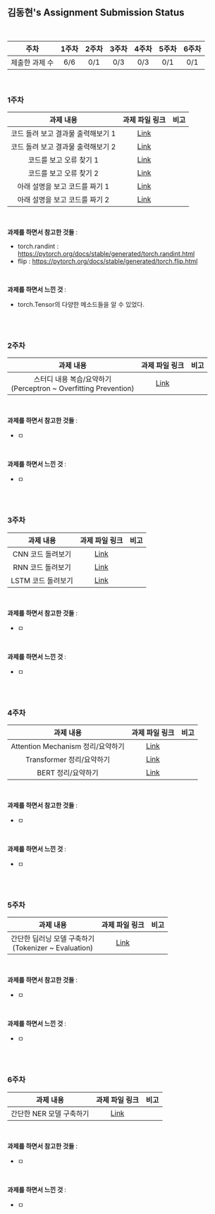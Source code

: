 ## 김동현's Assignment Submission Status

<br>

| 주차 | 1주차 | 2주차 | 3주차 | 4주차 | 5주차 | 6주차 |
| :---: | :---: | :---: | :---: | :---: | :---: | :---: |
| 제출한 과제 수 | 6/6 | 0/1 | 0/3 | 0/3 | 0/1 | 0/1 |

<br>

### 1주차

| 과제 내용 | 과제 파일 링크 | 비고 |
| :---: | :---: | :---: |
| 코드 돌려 보고 결과물 출력해보기 1 | [Link](https://github.com/gachonNEKA/assignment/blob/main/1%EA%B8%B0/%EA%B9%80%EB%8F%99%ED%98%84/NEKA%20%EA%B3%BC%EC%A0%9C%201.ipynb) |  |
| 코드 돌려 보고 결과물 출력해보기 2 | [Link](https://github.com/gachonNEKA/assignment/blob/main/1%EA%B8%B0/%EA%B9%80%EB%8F%99%ED%98%84/NEKA%20%EA%B3%BC%EC%A0%9C%201.ipynb) |  |
| 코드를 보고 오류 찾기 1 | [Link](https://github.com/gachonNEKA/assignment/blob/main/1%EA%B8%B0/%EA%B9%80%EB%8F%99%ED%98%84/NEKA%20%EA%B3%BC%EC%A0%9C%202.ipynb) |  |
| 코드를 보고 오류 찾기 2 | [Link](https://github.com/gachonNEKA/assignment/blob/main/1%EA%B8%B0/%EA%B9%80%EB%8F%99%ED%98%84/NEKA%20%EA%B3%BC%EC%A0%9C%202.ipynb) |  |
| 아래 설명을 보고 코드를 짜기 1 | [Link](https://github.com/gachonNEKA/assignment/blob/main/1%EA%B8%B0/%EA%B9%80%EB%8F%99%ED%98%84/NEKA%20%EA%B3%BC%EC%A0%9C%203.ipynb) |  |
| 아래 설명을 보고 코드를 짜기 2 | [Link](https://github.com/gachonNEKA/assignment/blob/main/1%EA%B8%B0/%EA%B9%80%EB%8F%99%ED%98%84/NEKA%20%EA%B3%BC%EC%A0%9C%203.ipynb) |  |
<br>

<b> 과제를 하면서 참고한 것들 </b> :

* torch.randint : https://pytorch.org/docs/stable/generated/torch.randint.html
* flip : https://pytorch.org/docs/stable/generated/torch.flip.html

<br>

<b> 과제를 하면서 느낀 것 </b> :

* torch.Tensor의 다양한 메소드들을 알 수 있었다.

<br>
<br>

### 2주차

| 과제 내용 | 과제 파일 링크 | 비고 |
| :---: | :---: | :---: |
| 스터디 내용 복습/요약하기<br>(Perceptron ~ Overfitting Prevention) | [Link]() |  |
<br>

<b> 과제를 하면서 참고한 것들 </b> :

* ㅁ

<br>

<b> 과제를 하면서 느낀 것 </b> :

* ㅁ

<br>
<br>


### 3주차

| 과제 내용 | 과제 파일 링크 | 비고 |
| :---: | :---: | :---: |
| CNN 코드 돌려보기 | [Link]() |  |
| RNN 코드 돌려보기 | [Link]() |  |
| LSTM 코드 돌려보기 | [Link]() |  |
<br>

<b> 과제를 하면서 참고한 것들 </b> :

* ㅁ

<br>

<b> 과제를 하면서 느낀 것 </b> :

* ㅁ

<br>
<br>


### 4주차

| 과제 내용 | 과제 파일 링크 | 비고 |
| :---: | :---: | :---: |
| Attention Mechanism 정리/요약하기 | [Link]() |  |
| Transformer 정리/요약하기 | [Link]() |  |
| BERT 정리/요약하기 | [Link]() |  |
<br>

<b> 과제를 하면서 참고한 것들 </b> :

* ㅁ

<br>

<b> 과제를 하면서 느낀 것 </b> :

* ㅁ

<br>
<br>


### 5주차

| 과제 내용 | 과제 파일 링크 | 비고 |
| :---: | :---: | :---: |
| 간단한 딥러닝 모델 구축하기<br>(Tokenizer ~ Evaluation) | [Link]() |  |
<br>

<b> 과제를 하면서 참고한 것들 </b> :

* ㅁ

<br>

<b> 과제를 하면서 느낀 것 </b> :

* ㅁ

<br>
<br>


### 6주차

| 과제 내용 | 과제 파일 링크 | 비고 |
| :---: | :---: | :---: |
| 간단한 NER 모델 구축하기 | [Link]() |  |
<br>

<b> 과제를 하면서 참고한 것들 </b> :

* ㅁ

<br>

<b> 과제를 하면서 느낀 것 </b> :

* ㅁ

<br>
<br>


